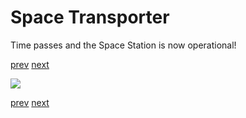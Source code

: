 # Space Transporter

Time passes and the Space Station is now operational!

[prev](07-cargo-xfer.md) [next](09-extender-opening.md)

![](08-extender-docking.png)

[prev](07-cargo-xfer.md) [next](09-extender-opening.md)
